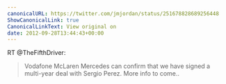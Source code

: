 ```yaml
---
canonicalURL: https://twitter.com/jmjordan/status/251678828689256448
ShowCanonicalLink: true
CanonicalLinkText: View original on
date: 2012-09-28T13:44:43+00:00
---
```

RT @TheFifthDriver:
> Vodafone McLaren Mercedes can confirm that we have signed a multi-year deal with Sergio Perez. More info to come..